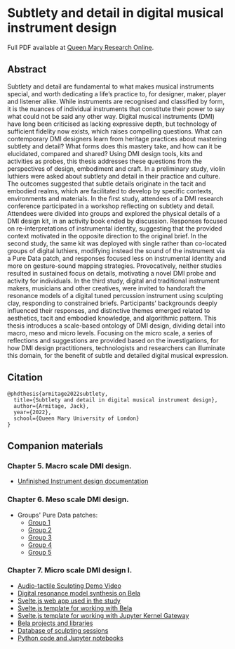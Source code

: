 # Subtlety and detail in digital musical instrument design

Full PDF available at [Queen Mary Research Online](https://qmro.qmul.ac.uk/xmlui/handle/123456789/79327).

## Abstract

Subtlety and detail are fundamental to what makes musical instruments special, and worth dedicating a life’s practice to, for designer, maker, player and listener alike. While instruments are recognised and classified by form, it is the nuances of individual instruments that constitute their power to say what could not be said any other way. Digital musical instruments (DMI) have long been criticised as lacking expressive depth, but technology of sufficient fidelity now exists, which raises compelling questions. What can contemporary DMI designers learn from heritage practices about mastering subtlety and detail? What forms does this mastery take, and how can it be elucidated, compared and shared? Using DMI design tools, kits and activities as probes, this thesis addresses these questions from the perspectives of design, embodiment and craft. In a preliminary study, violin luthiers were asked about subtlety and detail in their practice and culture. The outcomes suggested that subtle details originate in the tacit and embodied realms, which are facilitated to develop by specific contexts, environments and materials. In the first study, attendees of a DMI research conference participated in a workshop reflecting on subtlety and detail. Attendees were divided into groups and explored the physical details of a DMI design kit, in an activity book ended by discussion. Responses focused on re-interpretations of instrumental identity, suggesting that the provided context motivated in the opposite direction to the original brief. In the second study, the same kit was deployed with single rather than co-located groups of digital luthiers, modifying instead the sound of the instrument via a Pure Data patch, and responses focused less on instrumental identity and more on gesture-sound mapping strategies. Provocatively, neither studies resulted in sustained focus on details, motivating a novel DMI probe and activity for individuals. In the third study, digital and traditional instrument makers, musicians and other creatives, were invited to handcraft the resonance models of a digital tuned percussion instrument using sculpting clay, responding to constrained briefs. Participants’ backgrounds deeply influenced their responses, and distinctive themes emerged related to aesthetics, tacit and embodied knowledge, and algorithmic pattern. This thesis introduces a scale-based ontology of DMI design, dividing detail into macro, meso and micro levels. Focusing on the micro scale, a series of reflections and suggestions are provided based on the investigations, for how DMI design practitioners, technologists and researchers can illuminate this domain, for the benefit of subtle and detailed digital musical expression.

## Citation

```
@phdthesis{armitage2022subtlety,
  title={Subtlety and detail in digital musical instrument design},
  author={Armitage, Jack},
  year={2022},
  school={Queen Mary University of London}
}
```

## Companion materials

<!-- ## Chapter 1. Introduction. -->
<!-- ## Chapter 2. Background. -->
<!-- ## Chapter 3. Subtlety and detail in violin lutherie. -->
<!-- ## Chapter 4. Methodology -->
### Chapter 5. Macro scale DMI design.
- [Unfinished Instrument design documentation](https://github.com/AugmentedInstrumentsLab/NIMEcraftWorkshop)

### Chapter 6. Meso scale DMI design.
- Groups' Pure Data patches:
    + [Group 1](https://gitlab.com/qm/workshopstudy2groupA)
    + [Group 2](https://gitlab.com/qm/workshopstudy2groupB)
    + [Group 3](https://gitlab.com/qm/workshopstudy2groupC)
    + [Group 4](https://gitlab.com/qm/workshopstudy2groupD)
    + [Group 5](https://gitlab.com/qm/workshopstudy2groupE)

### Chapter 7. Micro scale DMI design I.
- [Audio-tactile Sculpting Demo Video](https://www.youtube.com/watch?v=EtJrk9LywWI)
- [Digital resonance model synthesis on Bela](https://github.com/jarmitage/resonators)
- [Svelte.js web app used in the study](https://gitlab.com/jarmitage/hybridcraft-ui)
- [Svelte.js template for working with Bela](https://github.com/jarmitage/svelte-bela)
- [Svelte.js template for working with Jupyter Kernel Gateway](https://github.com/jarmitage/svelte-jupyter-kernel-gateway)
- [Bela projects and libraries](https://gitlab.com/jarmitage/bela_mono)
- [Database of sculpting sessions](https://gitlab.com/jarmitage/hybridcraft-db)
- [Python code and Jupyter notebooks](https://gitlab.com/jarmitage/hybridcraft-lab)

<!-- ## Chapter 9. Micro scale DMI design III. -->
<!-- ## Chapter 10. Discussion -->
